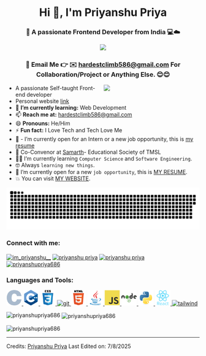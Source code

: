 <h1 align="center">Hi 👋, I'm Priyanshu Priya</h1>
<h3 align="center">🚀 A passionate Frontend Developer from India 💻☁️</h3>

<p align="center">
  <img src="https://user-images.githubusercontent.com/61057666/169029838-74df663d-2e62-4d77-bdff-b43f7d63f00f.png"/>
</p>


<h3 align="center">🚀 Email Me 👉 ✉️ <a href="hardestclimb586@gmail.com">hardestclimb586@gmail.com</a> For Collaboration/Project or Anything Else. 😊😊
</h3>

<picture> <img align="right" src="https://github.com/7oSkaaa/7oSkaaa/blob/main/Images/Right_Side.gif?raw=true" width = 250px></picture>

- A passionate Self-taught Front-end developer
- Personal website [link](https://www.0xabdulkhalid.ml)
- 🌱 **I’m currently learning:** Web Development
- 📫 **Reach me at:** hardestclimb586@gmail.com
- 😄 **Pronouns:** He/Him
- ⚡ **Fun fact:** I Love Tech and Tech Love Me
- 🤔 - I’m currently open for an Intern or a new job opportunity, this is [my resume](https://read.cv/0xabdulkhalid)
- 💜 Co-Convenor at <a href="https://samarthtmsl.vercel.app//">Samarth</a>- Educational Society of TMSL
- :student: I’m currently learning `Computer Science` and `Software Engineering`.
- :nerd_face: Always `learning new things`.
- :thinking: I’m currently open for a new `job opportunity`, this is [MY RESUME](http://lnkiy.in/Ahmed_Hossam_Resume).
- :boom: You can visit [MY WEBSITE](https://cutt.ly/Ahmed_Hossam_Website).


<div align="center">
    
  ![snake gif](https://github.com/Priyanshupriya686/Priyanshupriya686/blob/output/github-snake-dark.svg)
</div>

<h3 align="left">Connect with me:</h3>
<p align="left">
<a href="https://twitter.com/im_priyanshu__" target="blank"><img align="center" src="https://raw.githubusercontent.com/rahuldkjain/github-profile-readme-generator/master/src/images/icons/Social/twitter.svg" alt="im_priyanshu__" height="30" width="40" /></a>
<a href="https://www.linkedin.com/in/priyanshu-priya-835348256/" target="blank"><img align="center" src="https://raw.githubusercontent.com/rahuldkjain/github-profile-readme-generator/master/src/images/icons/Social/linked-in-alt.svg" alt="priyanshu priya" height="30" width="40" /></a>
<a href="https://www.facebook.com/priyanshu.raj.37819" target="blank"><img align="center" src="https://raw.githubusercontent.com/rahuldkjain/github-profile-readme-generator/master/src/images/icons/Social/facebook.svg" alt="priyanshu priya" height="30" width="40" /></a>
<a href="https://www.instagram.com/priyanshupriya686" target="blank"><img align="center" src="https://raw.githubusercontent.com/rahuldkjain/github-profile-readme-generator/master/src/images/icons/Social/instagram.svg" alt="priyanshupriya686" height="30" width="40" /></a>
</p>

<h3 align="left">Languages and Tools:</h3>
<p align="left"> <a href="https://www.cprogramming.com/" target="_blank" rel="noreferrer"> <img src="https://raw.githubusercontent.com/devicons/devicon/master/icons/c/c-original.svg" alt="c" width="40" height="40"/> </a> <a href="https://www.w3schools.com/cpp/" target="_blank" rel="noreferrer"> <img src="https://raw.githubusercontent.com/devicons/devicon/master/icons/cplusplus/cplusplus-original.svg" alt="cplusplus" width="40" height="40"/> </a> <a href="https://www.w3schools.com/css/" target="_blank" rel="noreferrer"> <img src="https://raw.githubusercontent.com/devicons/devicon/master/icons/css3/css3-original-wordmark.svg" alt="css3" width="40" height="40"/> </a> <a href="https://git-scm.com/" target="_blank" rel="noreferrer"> <img src="https://www.vectorlogo.zone/logos/git-scm/git-scm-icon.svg" alt="git" width="40" height="40"/> </a> <a href="https://www.w3.org/html/" target="_blank" rel="noreferrer"> <img src="https://raw.githubusercontent.com/devicons/devicon/master/icons/html5/html5-original-wordmark.svg" alt="html5" width="40" height="40"/> </a> <a href="https://www.java.com" target="_blank" rel="noreferrer"> <img src="https://raw.githubusercontent.com/devicons/devicon/master/icons/java/java-original.svg" alt="java" width="40" height="40"/> </a> <a href="https://developer.mozilla.org/en-US/docs/Web/JavaScript" target="_blank" rel="noreferrer"> <img src="https://raw.githubusercontent.com/devicons/devicon/master/icons/javascript/javascript-original.svg" alt="javascript" width="40" height="40"/> </a> <a href="https://nodejs.org" target="_blank" rel="noreferrer"> <img src="https://raw.githubusercontent.com/devicons/devicon/master/icons/nodejs/nodejs-original-wordmark.svg" alt="nodejs" width="40" height="40"/> </a> <a href="https://www.python.org" target="_blank" rel="noreferrer"> <img src="https://raw.githubusercontent.com/devicons/devicon/master/icons/python/python-original.svg" alt="python" width="40" height="40"/> </a> <a href="https://reactjs.org/" target="_blank" rel="noreferrer"> <img src="https://raw.githubusercontent.com/devicons/devicon/master/icons/react/react-original-wordmark.svg" alt="react" width="40" height="40"/> </a> <a href="https://tailwindcss.com/" target="_blank" rel="noreferrer"> <img src="https://www.vectorlogo.zone/logos/tailwindcss/tailwindcss-icon.svg" alt="tailwind" width="40" height="40"/> </a> </p>

<p><img align="left" src="https://github-readme-stats.vercel.app/api/top-langs?username=priyanshupriya686&show_icons=true&locale=en&layout=compact" alt="priyanshupriya686" /></p>

<p>&nbsp;<img align="center" src="https://github-readme-stats.vercel.app/api?username=priyanshupriya686&show_icons=true&locale=en" alt="priyanshupriya686" /></p>

<p><img align="center" src="https://github-readme-streak-stats.herokuapp.com/?user=priyanshupriya686&" alt="priyanshupriya686" /></p>

-----
Credits: [Priyanshu Priya](https://github.com/Priyanshupriya686)
Last Edited on: 7/8/2025
